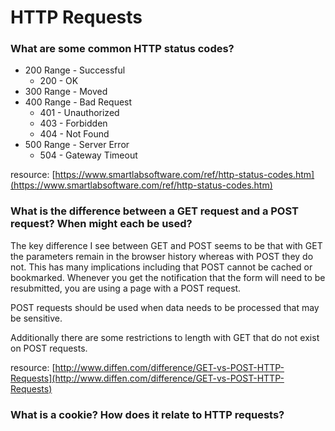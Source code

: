 # HTTP Requests

### What are some common HTTP status codes?
* 200 Range - Successful
  * 200 - OK
* 300 Range - Moved
* 400 Range - Bad Request
  * 401 - Unauthorized
  * 403 - Forbidden
  * 404 - Not Found
* 500 Range - Server Error
  * 504 - Gateway Timeout

resource: [https://www.smartlabsoftware.com/ref/http-status-codes.htm](https://www.smartlabsoftware.com/ref/http-status-codes.htm)

### What is the difference between a GET request and a POST request? When might each be used?
The key difference I see between GET and POST seems to be that with GET the parameters remain in the browser history whereas with POST they do not. This has many implications including that POST cannot be cached or bookmarked. Whenever you get the notification that the form will need to be resubmitted, you are using a page with a POST request.

POST requests should be used when data needs to be processed that may be sensitive.

Additionally there are some restrictions to length with GET that do not exist on POST requests.

resource:
[http://www.diffen.com/difference/GET-vs-POST-HTTP-Requests](http://www.diffen.com/difference/GET-vs-POST-HTTP-Requests)

### What is a cookie? How does it relate to HTTP requests?
